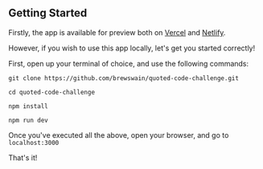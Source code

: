 ## Getting Started

Firstly, the app is available for preview both on [Vercel](https://quoted-code-challenge-d4dx-hbylt7g9e-brewswain.vercel.app/) and [Netlify](https://frolicking-mousse-0cdc97.netlify.app/).

However, if you wish to use this app locally, let's get you started correctly!

First, open up your terminal of choice, and use the following commands:

```
git clone https://github.com/brewswain/quoted-code-challenge.git

cd quoted-code-challenge

npm install

npm run dev
```
Once you've executed all the above, open your browser, and go to `localhost:3000`

That's it!

